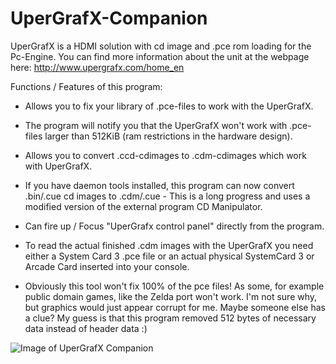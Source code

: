 # UperGrafX-Companion

UperGrafX is a HDMI solution with cd image and .pce rom loading for the
Pc-Engine. You can find more information about the unit at the webpage here:
http://www.upergrafx.com/home_en

Functions / Features of this program:

- Allows you to fix your library of .pce-files to work with the UperGrafX.

- The program will notify you that the UperGrafX won't work with .pce-files
  larger than 512KiB (ram restrictions in the hardware design).

- Allows you to convert .ccd-cdimages to .cdm-cdimages which work with
  UperGrafX.

- If you have daemon tools installed, this program can now convert .bin/.cue cd
  images to .cdm/.cue - This is a long progress and uses a modified version of
  the external program CD Manipulator.

- Can fire up / Focus "UperGrafx control panel" directly from the program.

- To read the actual finished .cdm images with the UperGrafX you need either a
  System Card 3 .pce file or an actual physical SystemCard 3 or Arcade Card
  inserted into your console.

- Obviously this tool won't fix 100% of the pce files! As some, for example
  public domain games, like the Zelda port won't work. I'm not sure why, but
  graphics would just appear corrupt for me. Maybe someone else has a clue? My
  guess is that this program removed 512 bytes of necessary data instead of
  header data :)

![Image of UperGrafX Companion](https://raw.githubusercontent.com/Elrinth/UperGrafX-Companion/main/screenshot_of_this_program_v1.png)
